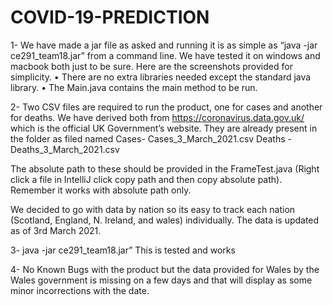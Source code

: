 # COVID-19-PREDICTION

1-	We have made a jar file as asked and running it is as simple as “java -jar ce291_team18.jar” from a command line. We have tested it on windows and macbook both just to be sure.
Here are the screenshots provided for simplicity.
•	There are no extra libraries needed except the standard java library.
•	The Main.java contains the main method to be run.

2-	Two CSV files are required to run the product, one for cases and another for deaths. We have derived both from https://coronavirus.data.gov.uk/ which is the official UK Government’s website.
They are already present in the folder as filed named
Cases- Cases_3_March_2021.csv
Deaths -Deaths_3_March_2021.csv	

The absolute path to these should be provided in the FrameTest.java (Right click a file in IntelliJ click copy path and then copy absolute path). Remember it works with absolute path only.

We decided to go with data by nation so its easy to track each nation (Scotland, England, N. Ireland, and wales) individually. The data is updated as of 3rd March 2021.


3-	java -jar ce291_team18.jar”
This is tested and works

4-	No Known Bugs with the product but the data provided for Wales by the Wales government is missing on a few days and that will display as some minor incorrections with the date.

